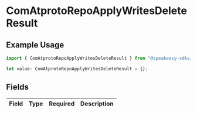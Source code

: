 # ComAtprotoRepoApplyWritesDeleteResult

## Example Usage

```typescript
import { ComAtprotoRepoApplyWritesDeleteResult } from "@speakeasy-sdks/bluesky/models/components";

let value: ComAtprotoRepoApplyWritesDeleteResult = {};
```

## Fields

| Field       | Type        | Required    | Description |
| ----------- | ----------- | ----------- | ----------- |